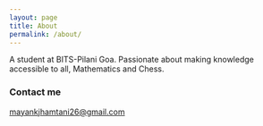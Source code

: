 ```yaml
---
layout: page
title: About
permalink: /about/
---
```


A student at BITS-Pilani Goa. Passionate about making knowledge accessible to all, Mathematics and Chess.

### Contact me

[mayankjhamtani26@gmail.com](mailto:mayankjhamtani26@gmail.com)
